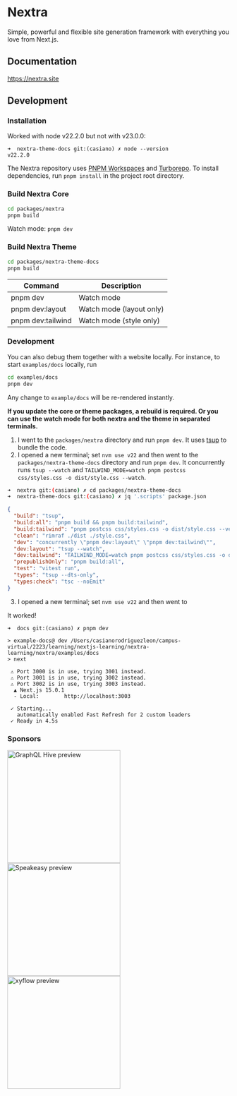 # Nextra

Simple, powerful and flexible site generation framework with everything you love
from Next.js.

## Documentation

https://nextra.site

## Development

### Installation

Worked with node v22.2.0 but not with v23.0.0:

```
➜  nextra-theme-docs git:(casiano) ✗ node --version
v22.2.0
```

The Nextra repository uses [PNPM Workspaces](https://pnpm.io/workspaces) and
[Turborepo](https://github.com/vercel/turborepo). To install dependencies, run
`pnpm install` in the project root directory.

### Build Nextra Core

```bash
cd packages/nextra
pnpm build
```

Watch mode: `pnpm dev`

### Build Nextra Theme

```bash
cd packages/nextra-theme-docs
pnpm build
```

| Command           | Description              |
| ----------------- | ------------------------ |
| pnpm dev          | Watch mode               |
| pnpm dev:layout   | Watch mode (layout only) |
| pnpm dev:tailwind | Watch mode (style only)  |

### Development

You can also debug them together with a website locally. For instance, to start
`examples/docs` locally, run

```bash
cd examples/docs
pnpm dev
```

Any change to `example/docs` will be re-rendered instantly.

**If you update the core or theme packages, a rebuild is required. Or you can use the watch mode for both nextra and the theme in separated terminals.**


1. I went to the `packages/nextra` directory and run `pnpm dev`. It uses [tsup](https://tsup.egoist.sh/) to bundle the code.
2. I opened a new terminal; set `nvm use v22` and then went to the `packages/nextra-theme-docs` directory and run `pnpm dev`. It concurrently runs `tsup --watch` and `TAILWIND_MODE=watch pnpm postcss css/styles.css -o dist/style.css --watch`.

  ```bash
  ➜  nextra git:(casiano) ✗ cd packages/nextra-theme-docs 
  ➜  nextra-theme-docs git:(casiano) ✗ jq '.scripts' package.json 
  ```
  ```json 
  {
    "build": "tsup",
    "build:all": "pnpm build && pnpm build:tailwind",
    "build:tailwind": "pnpm postcss css/styles.css -o dist/style.css --verbose",
    "clean": "rimraf ./dist ./style.css",
    "dev": "concurrently \"pnpm dev:layout\" \"pnpm dev:tailwind\"",
    "dev:layout": "tsup --watch",
    "dev:tailwind": "TAILWIND_MODE=watch pnpm postcss css/styles.css -o dist/style.css --watch",
    "prepublishOnly": "pnpm build:all",
    "test": "vitest run",
    "types": "tsup --dts-only",
    "types:check": "tsc --noEmit"
  }
  ```
3. I opened a new terminal; set `nvm use v22` and then went to

It worked!

```
➜  docs git:(casiano) ✗ pnpm dev

> example-docs@ dev /Users/casianorodriguezleon/campus-virtual/2223/learning/nextjs-learning/nextra-learning/nextra/examples/docs
> next

 ⚠ Port 3000 is in use, trying 3001 instead.
 ⚠ Port 3001 is in use, trying 3002 instead.
 ⚠ Port 3002 is in use, trying 3003 instead.
  ▲ Next.js 15.0.1
  - Local:        http://localhost:3003

 ✓ Starting...
   automatically enabled Fast Refresh for 2 custom loaders
 ✓ Ready in 4.5s
 ```

### Sponsors

<div>
 <a href="https://the-guild.dev/graphql/hive?utm_source=github&utm_campaign=nextra&utm_content=logolink">
   <img src="/docs/pages/showcase/graphql-hive.png" alt="GraphQL Hive preview" width="256">
 </a>
 <a href="https://speakeasyapi.dev/docs?utm_source=github&utm_campaign=nextra&utm_content=logolink">
   <img src="/docs/pages/showcase/speakeasy.png" alt="Speakeasy preview" width="256">
 </a>
 <a href="https://xyflow.com?utm_source=github&utm_campaign=nextra&utm_content=logolink">
   <img src="/docs/pages/showcase/xyflow.jpg" alt="xyflow preview" width="256">
 </a>
</div>

